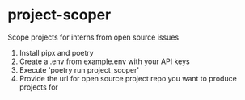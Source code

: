 # project-scoper
Scope projects for interns from open source issues

1. Install pipx and poetry
2. Create a .env from example.env with your API keys
3. Execute 'poetry run project_scoper'
4. Provide the url for open source project repo you want to produce projects for

